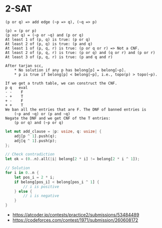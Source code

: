 # 2-SAT

    (p or q) => add edge (~p => q), (~q => p)

    (p) = (p or p)
    (p xor q) = (~p or ~q) and (p or q)
    At least 1 of (p, q) is true: (p or q)
    At least 2 of (p, q) is true: (p and q)
    At least 1 of (p, q, r) is true: (p or q or r) => Not a CNF.
    At least 2 of (p, q, r) is true: (p or q) and (q or r) and (p or r)
    At least 3 of (p, q, r) is true: (p and q and r)

    After tarjan scc,
        * No solution if any p has belong[p] = belong[~p].
        * p is true if belong[p] < belong[~p], i.e., topo(p) > topo(~p).

    If we get a truth table, we can construct the CNF.
    p q   eval
    - -    F
    - +    T
    + -    F
    + +    T
    We ban all the entries that are F. The DNF of banned entries is
        (~p and ~q) or (p and ~q)
    Negate the DNF and we get CNF of the T entries:
        (p or q) and (~p or q)

```rust
let mut add_clause = |p: usize, q: usize| {
    adj[p ^ 1].push(q);
    adj[q ^ 1].push(p);
};

// Check contradiction
let ok = (0..n).all(|i| belong[2 * i] != belong[2 * i ^ 1]);

// Solution
for i in 0..n {
    let pos_i = 2 * i;
    if belong[pos_i] < belong[pos_i ^ 1] {
        // i is positive
    } else {
        // i is negative
    }
}
```

* <https://atcoder.jp/contests/practice2/submissions/53484489>
* <https://codeforces.com/contest/1971/submission/260608172>